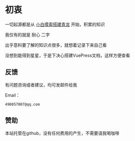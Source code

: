 # 初衷

一切起源都是从 [小白摸索搭建青龙](../website/qinglong/) 开始，积累的知识

我仅有的就是 耐心 二字

出乎意料要了解的知识点很多，就想着记录下来自己看

没想到能得到星星，于是下决心搭建VuePress文档，这样方便查看


## 反馈

有问题咨询或者建议，均可发邮件给我

Email：

```
490857007@qq.com
```

## 赞助

本站托管在github，没有任何费用的产生，不需要请我喝咖啡

